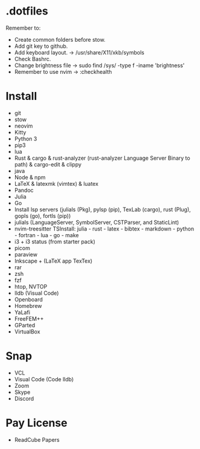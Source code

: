 # .dotfiles
Remember to:
- Create common folders before stow.
- Add git key to github.
- Add keyboard layout. -> /usr/share/X11/xkb/symbols
- Check Bashrc.
- Change brightness file -> sudo find /sys/ -type f -iname 'brightness'
- Remember to use nvim -> :checkhealth

# Install
- git
- stow
- neovim
- Kitty
- Python 3
- pip3
- lua
- Rust & cargo & rust-analyzer (rust-analyzer Language Server Binary to path) & cargo-edit & clippy
- java
- Node & npm
- LaTeX & latexmk (vimtex) & luatex
- Pandoc
- Julia
- Go
- Install lsp servers (julials (Pkg), pylsp (pip), TexLab (cargo), rust (Plug), gopls (go), fortls (pip))
- julials (LanguageServer, SymbolServer, CSTParser, and StaticLint)
- nvim-treesitter TSInstall: julia - rust - latex - bibtex - markdown - python - fortran - lua - go - make
- i3 + i3 status (from starter pack)
- picom
- paraview
- Inkscape + (LaTeX app TexTex)
- rar
- zsh
- fzf
- htop, NVTOP
- lldb (Visual Code)
- Openboard
- Homebrew
- YaLafi
- FreeFEM++
- GParted
- VirtualBox 

# Snap
- VCL
- Visual Code (Code lldb)
- Zoom
- Skype
- Discord

# Pay License
- ReadCube Papers

